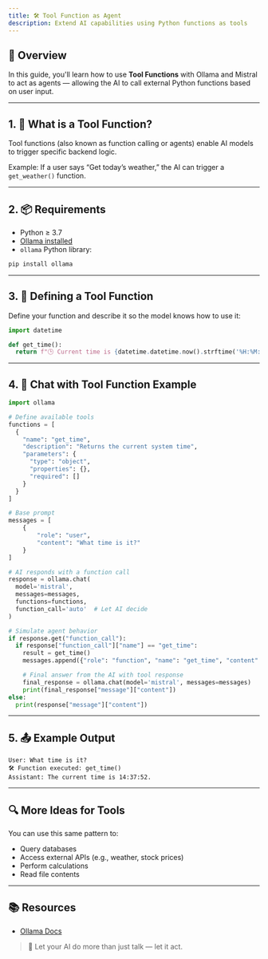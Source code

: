 ```yaml
---
title: 🛠️ Tool Function as Agent
description: Extend AI capabilities using Python functions as tools
---
```


## 🧩 Overview

In this guide, you'll learn how to use **Tool Functions** with Ollama and Mistral to act as agents — allowing the AI to call external Python functions based on user input.

---

## 1. 🚀 What is a Tool Function?

Tool functions (also known as function calling or agents) enable AI models to trigger specific backend logic.

Example: If a user says “Get today’s weather,” the AI can trigger a `get_weather()` function.

---

## 2. 📦 Requirements

* Python ≥ 3.7
* [Ollama installed](https://ollama.com/download)
* `ollama` Python library:

```bash
pip install ollama
```

---

## 3. 🔧 Defining a Tool Function

Define your function and describe it so the model knows how to use it:

```python
import datetime

def get_time():
  return f"🕒 Current time is {datetime.datetime.now().strftime('%H:%M:%S')}"
```

---

## 4. 💬 Chat with Tool Function Example

```python
import ollama

# Define available tools
functions = [
  {
    "name": "get_time",
    "description": "Returns the current system time",
    "parameters": {
      "type": "object",
      "properties": {},
      "required": []
    }
  }
]

# Base prompt
messages = [
    {
        "role": "user",
        "content": "What time is it?"
    }
]

# AI responds with a function call
response = ollama.chat(
  model='mistral',
  messages=messages,
  functions=functions,
  function_call='auto'  # Let AI decide
)

# Simulate agent behavior
if response.get("function_call"):
  if response["function_call"]["name"] == "get_time":
    result = get_time()
    messages.append({"role": "function", "name": "get_time", "content": result})

    # Final answer from the AI with tool response
    final_response = ollama.chat(model='mistral', messages=messages)
    print(final_response["message"]["content"])
else:
  print(response["message"]["content"])
```

---

## 5. 📤 Example Output

```
User: What time is it?
🛠️ Function executed: get_time()
Assistant: The current time is 14:37:52.
```

---

## 🔍 More Ideas for Tools

You can use this same pattern to:

* Query databases
* Access external APIs (e.g., weather, stock prices)
* Perform calculations
* Read file contents

---

## 📚 Resources

* [Ollama Docs](https://ollama.com/library)

> 🧠 Let your AI do more than just talk — let it act.
